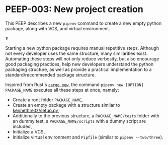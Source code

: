 # PEEP-003: New project creation

This PEEP describes a new `pipenv` command to create a new empty python package, along with VCS, and virtual environment.

☤

Starting a new python package requires manual repetitive steps. Although not every developer uses the same structure, many similarities exist. Automating
these steps will not only reduce verbosity, but also encourage good packaging practices, help new developers understand the python packaging structure, as well as provide a practical implementation to a standard/recommended package structure.


Inspired from Rust's [`cargo new`](https://doc.rust-lang.org/cargo/guide/creating-a-new-project.html), the command `pipenv new [OPTION] PACKAGE_NAME` executes all these steps at once, namely:
  - Create a root folder `PACKAGE_NAME`,
  - Create an empty package with a structure similar to [kennethreitz/setup.py](https://github.com/kennethreitz/setup.py),
  - Additionally to the previous structure, a `PACKAGE_NAME/tests` folder with an dummy test, a `PACKAGE_NAME/scripts` with a dummy script are included,
  - Initialize a VCS,
  - Initialize virtual environment and `Pipfile` (similar to `pipenv --two/three`).

